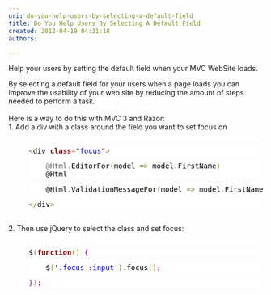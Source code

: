 ```yaml
---
uri: do-you-help-users-by-selecting-a-default-field
title: Do You Help Users By Selecting A Default Field
created: 2012-04-19 04:31:18
authors:

---
```





<span class='intro'> ​Help your users by setting the default field when your MVC WebSite loads.​​ </span>

<div>By selecting a default field for your users when a page loads&#160;you can improve the usability of your web site by reducing the amount of steps needed to perform a&#160;task.</div>
<div><br></div>
<div>Here is a&#160;way&#160;to do this with&#160;MVC 3 and&#160;Razor&#58;</div>
<div>1.&#160;Add a div with a class around the field you want to set focus on</div>
<div><br></div>
<blockquote style="margin&#58;0px 0px 0px 40px;border-style&#58;none;padding&#58;0px;"><pre style="color&#58;rgb(0, 0, 0);background-color&#58;rgb(255, 255, 255);"><span style="color&#58;rgb(128, 128, 48);">&lt;</span>div <span style="color&#58;rgb(128, 0, 0);font-weight&#58;bold;">class</span><span style="color&#58;rgb(128, 128, 48);">=</span><span style="color&#58;rgb(128, 0, 0);">&quot;</span><span style="color&#58;rgb(0, 0, 230);">focus</span><span style="color&#58;rgb(128, 0, 0);">&quot;</span><span style="color&#58;rgb(128, 128, 48);">&gt;</span></pre>
<pre style="background-color&#58;rgb(255, 255, 255);">    @Html<span style="color&#58;rgb(128, 128, 48);">.</span><font color="#000000">EditorFor</font><font color="#000000"></font><span style="color&#58;rgb(128, 128, 48);">(</span><font color="#000000">model </font><span style="color&#58;rgb(128, 128, 48);">=</span><span style="color&#58;rgb(128, 128, 48);">&gt;</span><font color="#000000"> </font><font color="#000000">model</font><span style="color&#58;rgb(128, 128, 48);">.</span><font color="#000000">FirstName</font><font color="#000000"></font><span style="color&#58;rgb(128, 128, 48);">)</span><font color="#000000">​
    @Html</font></pre>
<pre style="background-color&#58;rgb(255, 255, 255);"><font color="#000000">    @</font><font color="#000000">Html</font><span style="color&#58;rgb(128, 128, 48);">.</span><font color="#000000">ValidationMessageFor</font><font color="#000000"></font><span style="color&#58;rgb(128, 128, 48);">(</span><font color="#000000">model </font><span style="color&#58;rgb(128, 128, 48);">=</span><span style="color&#58;rgb(128, 128, 48);">&gt;</span><font color="#000000"> </font><font color="#000000">model</font><span style="color&#58;rgb(128, 128, 48);">.</span><font color="#000000">FirstName</font><font color="#000000"></font><span style="color&#58;rgb(128, 128, 48);">)</span></pre>
<pre style="background-color&#58;rgb(255, 255, 255);"><span style="color&#58;rgb(128, 128, 48);">&lt;</span><span style="color&#58;rgb(128, 128, 48);">/</span><font color="#000000">div</font><span style="color&#58;rgb(128, 128, 48);">&gt;</span></pre></blockquote>
<div><div><br></div>
<div>2. Then use jQuery to select the class and set focus​&#58;</div></div>
<div><br></div>
<blockquote style="margin&#58;0px 0px 0px 40px;border-style&#58;none;padding&#58;0px;"><pre style="color&#58;rgb(0, 0, 0);background-color&#58;rgb(255, 255, 255);">$<span style="color&#58;rgb(128, 128, 48);">(</span><span style="color&#58;rgb(128, 0, 0);font-weight&#58;bold;">function</span><span style="color&#58;rgb(128, 128, 48);">(</span><span style="color&#58;rgb(128, 128, 48);">)</span> <span style="color&#58;rgb(128, 0, 128);">&#123;</span></pre>
<pre style="color&#58;rgb(0, 0, 0);background-color&#58;rgb(255, 255, 255);">    $<span style="color&#58;rgb(128, 128, 48);">(</span><span style="color&#58;rgb(0, 0, 230);">'.focus &#58;input'</span><span style="color&#58;rgb(128, 128, 48);">)</span><span style="color&#58;rgb(128, 128, 48);">.</span>focus<span style="color&#58;rgb(128, 128, 48);">(</span><span style="color&#58;rgb(128, 128, 48);">)</span><span style="color&#58;rgb(128, 0, 128);">;</span></pre>
<pre style="color&#58;rgb(0, 0, 0);background-color&#58;rgb(255, 255, 255);"><span style="color&#58;rgb(128, 0, 128);">&#125;</span><span style="color&#58;rgb(128, 128, 48);">)</span><span style="color&#58;rgb(128, 0, 128);">;</span></pre></blockquote>


